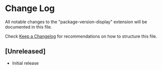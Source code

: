 # Change Log

All notable changes to the "package-version-display" extension will be documented in this file.

Check [Keep a Changelog](http://keepachangelog.com/) for recommendations on how to structure this file.

## [Unreleased]

- Initial release